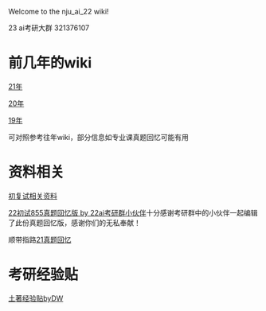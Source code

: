 Welcome to the nju_ai_22 wiki!

23 ai考研大群 321376107

# 前几年的wiki 
[21年](https://github.com/nju-kaoyan/nju-ai-2021/wiki)

[20年](https://github.com/nju-kaoyan/nju_ai_20/wiki)

[19年](https://github.com/ThyrixYang/nju_cs_kaoyan_19/wiki)

可对照参考往年wiki，部分信息如专业课真题回忆可能有用

# 资料相关

[初复试相关资料](https://github.com/nju-kaoyan/nju_ai_20/wiki/%E5%85%B3%E4%BA%8E%E5%88%9D%E8%AF%95%E5%A4%8D%E8%AF%95%E8%B5%84%E6%96%99%E6%96%B9%E9%9D%A2%E5%8F%AF%E4%BB%A5%E5%8F%82%E8%80%83%E7%9A%84%E5%86%85%E5%AE%B9)

[22初试855真题回忆版 by 22ai考研群小伙伴]()十分感谢考研群中的小伙伴一起编辑了此份真题回忆版，感谢你们的无私奉献！

顺带指路[21真题回忆](https://github.com/nju-kaoyan/nju-ai-2021/blob/main/2021%20855%E7%9C%9F%E9%A2%98%E5%9B%9E%E5%BF%86.pdf)

# 考研经验贴

[土著经验贴byDW]()
